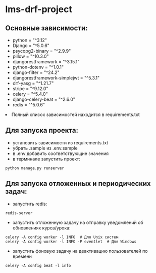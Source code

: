 # lms-drf-project

## Основные зависимости:
- python = "^3.12"
- Django = "^5.0.6"
- psycopg2-binary = "^2.9.9"
- pillow = "^10.3.0"
- djangorestframework = "^3.15.1"
- python-dotenv = "^1.0.1"
- django-filter = "^24.2"
- djangorestframework-simplejwt = "^5.3.1"
- drf-yasg = "^1.21.7"
- stripe = "^9.12.0"
- celery = "^5.4.0"
- django-celery-beat = "^2.6.0"
- redis = "^5.0.6"
<li>Полный список зависимостей находится в requirements.txt</li>

## Для запуска проекта:
- установить зависимости из requirements.txt
- убрать .sample из .env.sample
- в .env добавить соответствующие значения
- в терминале запустить проект:
```text
python manage.py runserver
```

## Для запуска отложенных и периодических задач:
- запустить redis:
```text
redis-server
```
- запустить отложенную задачу на отправку уведомлений об обновлениях курса/урока:
```text
celery -A config worker -l INFO  # Для Unix систем
celery -A config worker -l INFO -P eventlet  # Для Windows
```
- запустить фоновую задачу на деактивацию пользователей по времени
```text
celery -A config beat -l info
```